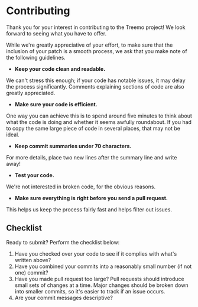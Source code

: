 Contributing
============

Thank you for your interest in contributing to the Treemo project! We look forward to seeing what you have to offer.

While we're greatly appreciative of your effort, to make sure that the inclusion of your patch is a smooth process, we
ask that you make note of the following guidelines.

* **Keep your code clean and readable.**

We can't stress this enough; if your code has notable issues, it may delay the process significantly. Comments explaining sections of code are also greatly appreciated.

* **Make sure your code is efficient.** 

One way you can achieve this is to spend around five minutes to think about what the code is doing and whether it
seems awfully roundabout. If you had to copy the same large piece of
code in several places, that may not be ideal.

* **Keep commit summaries under 70 characters.**

For more details, place two new lines after the summary line and write away!

* **Test your code.** 

We're not interested in broken code, for the obvious reasons.

* **Make sure everything is right before you send a pull request.** 

This helps us keep the process fairly fast and helps filter out issues. 

Checklist
---------

Ready to submit? Perform the checklist below:

1. Have you checked over your code to see if it complies with what's written above?
2. Have you combined your commits into a reasonably small number (if not one)
   commit?
3. Have you made pull request too large? Pull requests should introduce
   small sets of changes at a time. Major changes should be broken down into smaller commits, so it's easier to track if an issue occurs.
4. Are your commit messages descriptive?